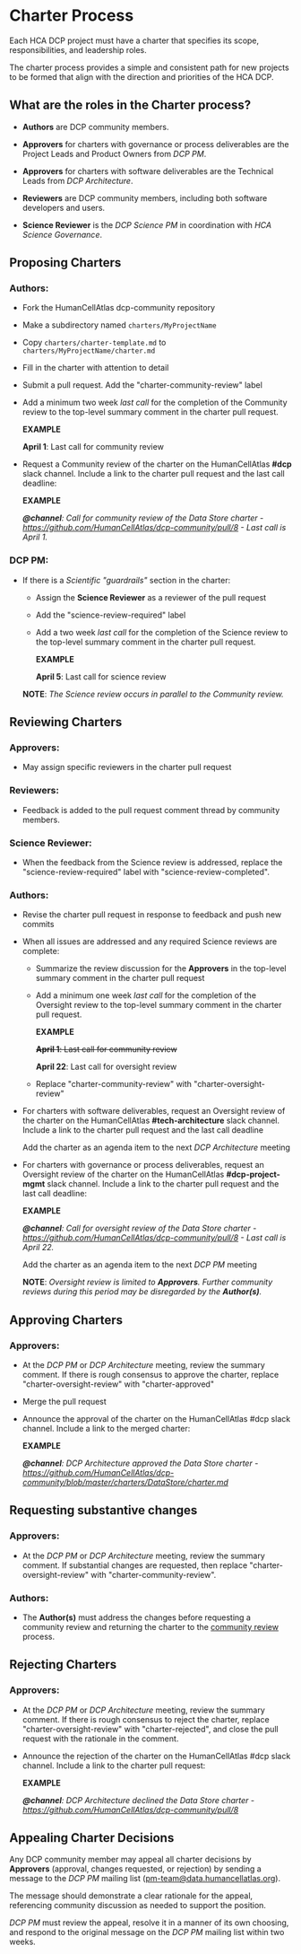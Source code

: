 # Charter Process

Each HCA DCP project must have a charter that specifies its scope, responsibilities, and leadership roles.

The charter process provides a simple and consistent path for new projects to be formed that align with the direction and priorities of the HCA DCP.

## What are the roles in the Charter process?

- **Authors** are DCP community members.

- **Approvers** for charters with governance or process deliverables are the Project Leads and Product Owners from *DCP PM*.

- **Approvers** for charters with software deliverables are the Technical Leads from *DCP Architecture*. 

- **Reviewers** are DCP community members, including both software developers and users.

- **Science Reviewer** is the *DCP Science PM* in coordination with *HCA Science Governance*.

## Proposing Charters
### **Authors**:
  - Fork the HumanCellAtlas dcp-community repository
  - Make a subdirectory named `charters/MyProjectName`
  - Copy `charters/charter-template.md` to `charters/MyProjectName/charter.md`
  - Fill in the charter with attention to detail

- Submit a pull request. Add the "charter-community-review" label

- Add a minimum two week _last call_ for the completion of the Community review to the top-level summary comment in the charter pull request.

    **EXAMPLE** 

    **April 1**: Last call for community review

- Request a Community review of the charter on the HumanCellAtlas **#dcp** slack channel. Include a link to the charter pull request and the last call deadline:

    **EXAMPLE** 
  
     ***@channel**: Call for community review of the Data Store charter - https://github.com/HumanCellAtlas/dcp-community/pull/8 - Last call is April 1.*

### **DCP PM**:

- If there is a *Scientific "guardrails"* section in the charter:
  - Assign the **Science Reviewer** as a reviewer of the pull request
  - Add the "science-review-required" label
  - Add a two week _last call_ for the completion of the Science review to the top-level summary comment in the charter pull request.

    **EXAMPLE** 

    **April 5**: Last call for science review

   **NOTE**: *The Science review occurs in parallel to the Community review.*

## Reviewing Charters
[Reviewing Charters]: #reviewing-charters

### **Approvers**:
- May assign specific reviewers in the charter pull request

### **Reviewers**:
- Feedback is added to the pull request comment thread by community members. 

### **Science Reviewer**:
- When the feedback from the Science review is addressed, replace the "science-review-required" label with "science-review-completed".

### **Authors**: 
- Revise the charter pull request in response to feedback and push new commits

- When all issues are addressed and any required Science reviews are complete:
  - Summarize the review discussion for the **Approvers** in the top-level summary comment in the charter pull request
  - Add a minimum one week _last call_ for the completion of the Oversight review to the top-level summary comment in the charter pull request.

    **EXAMPLE** 

    ~~**April 1**: Last call for community review~~

    **April 22**: Last call for oversight review

  - Replace "charter-community-review" with "charter-oversight-review"

- For charters with software deliverables, request an Oversight review of the charter on the HumanCellAtlas **#tech-architecture** slack channel. Include a link to the charter pull request and the last call deadline

  Add the charter as an agenda item to the next *DCP Architecture* meeting

- For charters with governance or process deliverables, request an Oversight review of the charter on the HumanCellAtlas **#dcp-project-mgmt** slack channel. Include a link to the charter pull request and the last call deadline:

    **EXAMPLE** 
  
     ***@channel**: Call for oversight review of the Data Store charter - https://github.com/HumanCellAtlas/dcp-community/pull/8 - Last call is April 22.*

  Add the charter as an agenda item to the next *DCP PM* meeting

    **NOTE**: *Oversight review is limited to **Approvers**. Further community reviews during this period may be disregarded by the **Author(s)**.*

## Approving Charters

### **Approvers**:

- At the *DCP PM* or *DCP Architecture* meeting, review the summary comment. If there is rough consensus to approve the charter, replace "charter-oversight-review" with "charter-approved"

- Merge the pull request

- Announce the approval of the charter on the HumanCellAtlas #dcp slack channel. Include a link to the merged charter:

  **EXAMPLE**

  ***@channel**: DCP Architecture approved the Data Store charter - https://github.com/HumanCellAtlas/dcp-community/blob/master/charters/DataStore/charter.md*

## Requesting substantive changes

### **Approvers**:

- At the *DCP PM* or *DCP Architecture* meeting, review the summary comment. If substantial changes are requested, then replace "charter-oversight-review" with "charter-community-review".

### **Authors**:

- The **Author(s)** must address the changes before requesting a community review and returning the charter to the [community review](#reviewing-charters) process.

## Rejecting Charters

### **Approvers**:

- At the *DCP PM* or *DCP Architecture* meeting, review the summary comment. If there is rough consensus to reject the charter, replace "charter-oversight-review" with "charter-rejected", and close the pull request with the rationale in the comment.

- Announce the rejection of the charter on the HumanCellAtlas #dcp slack channel. Include a link to the charter pull request:

  **EXAMPLE**

  ***@channel**: DCP Architecture declined the Data Store charter - https://github.com/HumanCellAtlas/dcp-community/pull/8*

## Appealing Charter Decisions

Any DCP community member may appeal all charter decisions by **Approvers** (approval, changes requested, or rejection) by sending a message to the *DCP PM* mailing list (pm-team@data.humancellatlas.org).

The message should demonstrate a clear rationale for the appeal, referencing community discussion as needed to support the position.

*DCP PM* must review the appeal, resolve it in a manner of its own choosing, and respond to the original message on the *DCP PM* mailing list within two weeks.